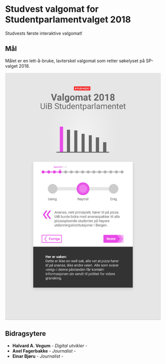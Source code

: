 # Studvest valgomat for Studentparlamentvalget 2018

Studvests første interaktive valgomat!

## Mål

Målet er en lett-å-bruke, lavterskel valgomat som retter søkelyset på SP-valget 2018.

![mockup](./mockup-2.jpg)

## Bidragsytere

* **Halvard A. Vegum** - *Digital utvikler* -
* **Axel Fagerbakke** - *Journalist* -
* **Einar Bjøru** - *Journalist* -
